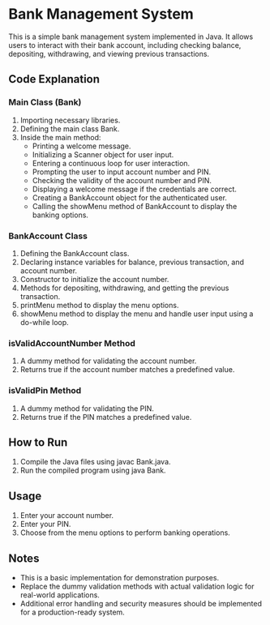 # Bank Management System

This is a simple bank management system implemented in Java. It allows users to interact with their bank account, including checking balance, depositing, withdrawing, and viewing previous transactions.

## Code Explanation

### Main Class (Bank)

1. Importing necessary libraries.
2. Defining the main class Bank.
3. Inside the main method:
   - Printing a welcome message.
   - Initializing a Scanner object for user input.
   - Entering a continuous loop for user interaction.
   - Prompting the user to input account number and PIN.
   - Checking the validity of the account number and PIN.
   - Displaying a welcome message if the credentials are correct.
   - Creating a BankAccount object for the authenticated user.
   - Calling the showMenu method of BankAccount to display the banking options.

### BankAccount Class

1. Defining the BankAccount class.
2. Declaring instance variables for balance, previous transaction, and account number.
3. Constructor to initialize the account number.
4. Methods for depositing, withdrawing, and getting the previous transaction.
5. printMenu method to display the menu options.
6. showMenu method to display the menu and handle user input using a do-while loop.

### isValidAccountNumber Method

1. A dummy method for validating the account number.
2. Returns true if the account number matches a predefined value.

### isValidPin Method

1. A dummy method for validating the PIN.
2. Returns true if the PIN matches a predefined value.

## How to Run

1. Compile the Java files using javac Bank.java.
2. Run the compiled program using java Bank.

## Usage

1. Enter your account number.
2. Enter your PIN.
3. Choose from the menu options to perform banking operations.

## Notes

- This is a basic implementation for demonstration purposes.
- Replace the dummy validation methods with actual validation logic for real-world applications.
- Additional error handling and security measures should be implemented for a production-ready system.
